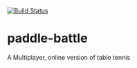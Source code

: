 [![Build Status](https://travis-ci.org/natesuver/paddle-battle.svg?branch=master)](https://travis-ci.org/natesuver/paddle-battle)
# paddle-battle
A Multiplayer, online version of table tennis
